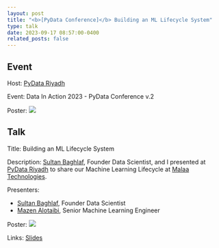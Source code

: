 ```yaml
---
layout: post
title: "<b>[PyData Conference]</b> Building an ML Lifecycle System"
type: talk
date: 2023-09-17 08:57:00-0400
related_posts: false
---
```


## Event
Host: [PyData Riyadh](https://x.com/PyDataRiyadh)

Event: Data In Action 2023 - PyData Conference v.2

Poster:
![](https://pbs.twimg.com/media/F5uydx3XsAAucsx?format=jpg&name=large)


## Talk
Title: Building an ML Lifecycle System

Description:
[Sultan Baghlaf](https://sa.linkedin.com/in/sultanbaghlaf), Founder Data Scientist,  and I presented at [PyData Riyadh](https://x.com/PyDataRiyadh) to share our Machine Learning Lifecycle at [Malaa Technologies](https://malaa.tech).

Presenters:
- [Sultan Baghlaf](https://sa.linkedin.com/in/sultanbaghlaf), Founder Data Scientist
- [Mazen Alotaibi](https://www.linkedin.com/in/ma7dev/), Senior Machine Learning Engineer

Poster:
![](https://pbs.twimg.com/media/F5xctJKWMAAWKpB?format=jpg&name=large)

Links: [Slides](https://drive.google.com/file/d/1Vg5jXzjUsLL6s6su_h0r2dn-oCJEzn9Z/view?usp=drive_link)